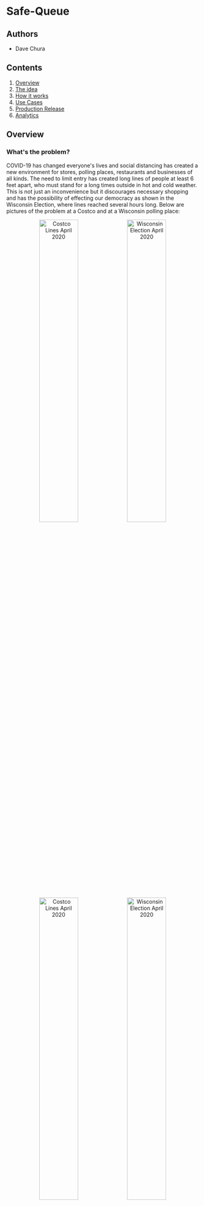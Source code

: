 # Safe-Queue

## Authors

- Dave Chura


## Contents

1. [Overview](#overview)
2. [The idea](#the-idea)
3. [How it works](#how-it-works)
4. [Use Cases](#use-cases)
5. [Production Release](#production-release)
6. [Analytics](#analytics)


## Overview

### What's the problem?

COVID-19 has changed everyone's lives and social distancing has created a new environment for stores, polling places, restaurants and businesses of all kinds.  The need to limit entry has created long lines of people at least 6 feet apart, who must stand for a long times outside in hot and cold weather.  This is not just an inconvenience but it discourages necessary shopping and has the possibility of effecting our democracy as shown in the Wisconsin Election,  where lines reached several hours long.  Below are pictures of the problem at a Costco and at a Wisconsin polling place:

<p align="center">
<img src="./images/costco5.jpg" width="45%" title="Costco Lines April 2020">
<img src="./images/wisconsin1.jpg" width="45%" alt="Wisconsin Election April 2020">
</p>
<p align="center">
<img src="./images/costco1.jpg" width="45%" title="Costco Lines April 2020">
<img src="./images/wisconsin2.jpeg" width="45%" alt="Wisconsin Election April 2020">
</p>

<p align="center">
<img src="./images/costco7.jpg" width="45%" title="Costco Lines April 2020">
<img src="./images/wisconsin4.jpg" width="45%" alt="Wisconsin Election April 2020">
</p>

This is a problem that can impact thousands of businesses and possibly millions of people every single day.  Lines such as these discourage shopping, voting, take-out eating, and prevent older or more handicapped persons from participating. Given the large number of people in these lines every day, this has potential for spreading the disease despite efforts to distance.

The intent of Save Queue is to solve this immediate problem immediately.  

In addition, because Safe Queue provides a value to consumers, it can be also be the means to collect (anonymous) data necessary for future analytics to understand human behavior in times of COVID-19 now and ahead. It may even inform and measure the process for returning to normalcy.


### How can technology help?

Of course, physical lines can be replaced by virtual lines, where people do not have to be physically in a line to "be in line". Virtual lines are "safe" because you are not near anyone while waiting, don't need masks or gloves while waiting, and aren't subject to bad weather (hot or cold) or  standing up. Even businesses with limited parking (such as a restaurants now doing all take-out) can take advantage of safe lines.

<b>We call each virtual line a "Safe Queue"</b>.

There are already many "reservation" systems available today, however these do not address the ad-hoc nature of shopping where the time taken by a customer in a store varies widely and the time they go is not planned. People want to go to stores when they want to go, and spend the time they need. As such, reservation systems cannot handle the on-demand nature of shopping (and voting) that people see as "normal". This kind of behavior cannot be reserved effectively and businesses cannot schedule such behavior effectively. In these COVID-19 times, restoring the ability to just go to the store brings back a sense of normalcy, and a safe queue can help do so while preventing spread of the disease.

Furthermore, reservation systems are hard to use, including sign-ups, emails, calendars, time-slots, personal information, and a promise to show up in the future, which must be managed by businesses.  Stores (e.g. Costco) will find it impossible to use reservation systems for on-demand shopping; Polling places will find it impossible to create reservations for voting - voting is a right, and missing your reservation isn't a viable option for democracy.

<b>SAFE QUEUE IS COMPLETELY DIFFERENT FROM A RESERVATION SYSTEM.</b>


## The idea

<b>SAFE QUEUE IS A COMPLETELY DIFFERENT IDEA THAN A RESERVATION SYSTEM</b>. It does create virtual lines ("safe queues") but it directly solves the on-demand nature that consumers want as normal for shopping. It does so with a unique combination of technologies that result in queuing that is simple and safe in COVID-19 times, both for consumers and employees.  It eliminates the problems characterized by the lines in the pictures above.

Safe Queue is an amazingly easy to use App that for both the business (or polling place) and the consumer.   There is no sign up required for consumers or for businesses, so it can be used immediately upon download. Absolutely no personal information is required, and consumers can be in line at a business within seconds of downloading the app to their devices.   Consumers use the app to join "safe queues" and businesses use the app to manage entry into their business.   A business can have as many safe queues as they want, managing each independently.

<p align="center">
<img src="./images/screenshots/screenshot_logo_device.png" width="25%" title="Safe Queue Home screen">
</p>

Safe Queue is realized as a mobile app with cloud services (including computing, middleware, databases, push notifications, geolocation, geocoding). The mobile app is implemented in react-native and all cloud services have been tested in the IBM Cloud.  <b>Safe Queue was developed from the Community starter kit supplied by IBM as part of the 2020 Call For Code Global Challenge to take on COVID-19.</b>


## How it works

<b>The primary element of Safe Queue is GPS location.</b>  The app uses your GPS location as a condition for entering the 'safe queue' of a business.  A consumer can enter a line for a business if he is located within 1000 feet of the business.  It doesn't matter who you are, as long as you are nearby and stay nearby. Typically you will be waiting in your car where you are 'safe' rather than standing outside in a line with lots of other people, subject to spread of the virus, the weather (hot or cold) and ability to stand for a long time. If you drive away from the business, you are removed from the line automatically by the App.  The app provides directions to businesses and clearly shows when you can get in line at a business (i.e. you are close enough to it)

A business creates a 'safe queue' for itself using the same App. The manager (or employee) creates the queue, where the GPS location of that person becomes the location used for the business.  This becomes published where consumers see it in their Apps (based upon their location).  The app reverse-geocodes the location into an address so the business does not need to enter (though it can edit it).  Once created, an employee of the business controls the actual entry of people with a few simple buttons. Anyone who shows up long before opening hours can get in line, provided they stay close to the business!  Note that a business can create several safe queues, perhaps segregating them by entrance location (e.g. contractor vs. consumer), by age (e.g. over 65 line), or by type (e.g. Instacart shoppers vs individuals)

<b>Another key element of Safe Queue is a QR-Code.</b>  The identity of persons in line is encapsulated in a randomly-generated QR Code by the App,  which is scanned by the business to validate entry.  This requires nothing from the user, so is super-easy to use. In addition, it is completely anonymous, as consumers expect when shopping.

<b>Another key element of Safe Queue is Push Notifications.</b>  The employee at the business manages the line using the Safe Queue App, and notifies consumers when they should come in. The system automatically notifies the next few people in line that their time is coming soon.  There is no texting, cell phone numbers or any other personal information used, so this is again super easy for consumers and anonymous as well.

<b>The last key element of Safe Queue is Voice Alerts.</b> Consumers get typical notifications through texting or notifications, but Safe Queue adds brief audio to them.  Instead of a ding, they hear a short message like: "This is Safe Queue, you are next in line".  Consumers do not have to watch their phones continuously and can do other things while waiting. The voice alert is much more user friendly.

See the screenshots and detailed use cases below. There is also a <b>the video demonstrating Safe Queue in action </b>
<a href="http://www.enclayvegroup.com/safequeue_demo.mp4">here</a> and in the videos folder of this project.

## Use Cases

<b>1. A CONSUMER GOES TO A STORE</b>: A consumer wants to go to Costco for a number of items.  He opens up Safe Queue, taps on 'CUSTOMER' and sees his Costco has a 'safe queue' (and also sees the number of people in line). Great, he isn't close to the store, so can't get in line yet. He drives to the Costco and when he gets close enough (1000 feet) to the store, his app turns green for Costco. He taps on it (it is an obvious large green area), confirms, and he's entered into the line. He parks his car and waits there, safe and sound.
<p align="center">
<table style="width:100%; border:0;">
<colgroup>
      <col span="1" style="width: 20%;">
      <col span="1" style="width: 30%;">
      <col span="1" style="width: 20%;">
      <col span="1" style="width: 30%;">
   </colgroup>
   <tbody>
<tr>
<th>
Tap on 'CUSTOMER'. A list of published safe queues ordered by distance  appears. One of more are green, indicating you are close enough to join that safe queue.
</th>
<th>
<img src="./images/screenshots/screenshot_selectqueue_device.png"  title="Safe Queue lines available">
</th>
<th>
Tap the a green  entry, which confirms you want to join the safe queue and enter an optional nickname. 'frank' was typed in this case.
</th>
<th>
<img src="./images/screenshots/screenshot_inqueue_device.png"  title="Safe Queue waiting">
</th>
</tr>
</trbody>
</table>
</p>

As his turn in line approaches, he receives push notifications with audio alerts starting at fourth in line and including:  "this is Safe Queue, you are now second in line" so he can get ready,  and then finally: "this is safe queue, you can go in now.".  

He leaves his car and goes in, shows his QR Code to the employee who scans it (also using the App) which confirms he is the next one in line.  The successful scan then removes him from the line and notifications go out to everyone else waiting.

<b>2. A BUSINESS CREATES A SAFE QUEUE</b>:  A manager (or employee) of a business opens up the Safe Queue App, taps on "MANAGER" and sees an empty list. He taps on Add and enters the business name, an optional logo, and an address (though this is pre-populated by the App from the GPS location).  He then taps on Save, which publishes this for consumers to find (as per CONSUMER use case above).
<p align="center">
<img src="./images/screenshots/screenshot_manage_create_device.png" width="25%" title="Safe Queue Home screen">
</p>
He then see a list, which includes what he created. He taps on it to manage it (see BUSINESS MANAGE use case below).  
Note that a business can have as many safe queues at their location as they want, each managed by one or more employees.


<b>3. A BUSINESS MANAGES ENTRY TO A STORE</b>:
After having create a safe queue (see use case above), an employee at an entrance to the store uses the app to control entry.
<p align="center">
<table style="width:100%; border:0;">
<colgroup>
      <col span="1" style="width: 20%;">
      <col span="1" style="width: 30%;">
      <col span="1" style="width: 20%;">
      <col span="1" style="width: 30%;">
   </colgroup>
   <tbody>
<tr>
<th>
The employee sees the safe queue. To let someone in, he taps on the "Notify Next Customer". When the customer just notified arrives, he taps on "Scan Customer" which opens the scanner.
</th>
<th>
<img src="./images/screenshots/screenshot_manage_device.png" title="Safe Queue management">
</th>
<th>
Scanning the QR-Code, the app verifies he is next in safe queue, which removes him from the line and notifies others they have moved up (with an audio alert).
</th>
<th>
<img src="./images/screenshots/screenshot_manage_scan_device.png" title="Safe Queue management">
</th>
</tbody>
</table>
</p>

## Production Release

#### Safe Queue is intended to be deployed right now!
Safe Queue is a functional prototype for iOS devices (via react-native) using the IBM Cloud and can be deployed worldwide with small effort per the estimated work below.</b>

The following are needed for widespread production deployment:
1. Optimizations [est. 5 days elapsed time]
- push notification is missing some cases (seems to be react-native related, as I've done several successful production deployments of APN/FCM though not in react) [5 man-days]
- database naming conventions and code cleanup [2 man-days]
- (optional) make prettier [2 man-days]

2. Features [est. 5 days elapsed time]

- complete Android implementation for react-native [1 man-week]
- add EULA and privacy policy [1 man-day]
- feature to enter a business logo or take a picture of the business [2 man-days]
- feature to notify multiple people in line [3 man-days]
- (optional) complete the turn-by-turn driving directions [2 man-days]
3. Cloud Instantiation [1 day elapsed time]
- create necessary production accounts and billing
- configure for increased scalability

4. App deployment to app stores [est. 1 week elapsed time]
- create necessary accounts at Apple/Google/etc.
- submit production app to Apple for approval
- submit production app to Google and optionally other app stores

## Analytics
The intent of Save Queue today is to solve an immediate problem immediately. However, it provides the means to collect a large amount of anonymous data about consumers, stores, travel and lines. This is a unique data set unique to these COVID-19 times because these kind of lines have never existed before.

Note that the Scan Queue app delivers a valuable service to consumers, so is the only reason why this data would become available for analysis. Should that data be kept in the cloud (today it is not kept longer than needed), one might be able to understand some of the following:
* how many people are really affected
* how long people wait in lines (which could be useful to users)
* how different regions are effected differently
* when people shop
* what stores people find necessary
* when people abandon lines
* where stores need to be located to ease
* much more...

## License
Portions of this software originated from the Community starter kit supplied by IBM as part of the 2020 Call For Code Global Challenge to take on COVID-19, which include the following notice:

Copyright (c) Facebook, Inc. and its affiliates.
 * This source code is licensed under the MIT license found in the
 * LICENSE file in the root directory of this source tree.

Other portions of this software were developed by enclayve Group, LLC and include the following notice:

Copyright 2020 ENCLAYVE GROUP LLC

   Licensed under the Apache License, Version 2.0 (the "License");
   you may not use any file except in compliance with the License.
   You may obtain a copy of the License at

       http://www.apache.org/licenses/LICENSE-2.0

   Unless required by applicable law or agreed to in writing, software
   distributed under the License is distributed on an "AS IS" BASIS,
   WITHOUT WARRANTIES OR CONDITIONS OF ANY KIND, either express or implied.
   See the License for the specific language governing permissions and
   limitations under the License.
